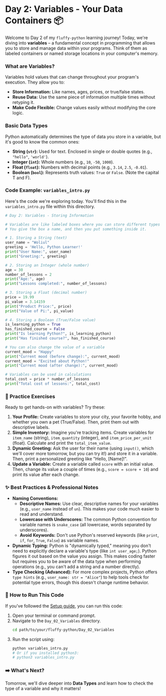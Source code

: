 # Day 2: Variables - Your Data Containers 📦

Welcome to Day 2 of my `fluffy-python` learning journey! Today, we're diving into **variables** – a fundamental concept in programming that allows you to store and manage data within your programs. Think of them as labeled containers or named storage locations in your computer's memory.

### What are Variables?

Variables hold values that can change throughout your program's execution. They allow you to:

* **Store Information:** Like names, ages, prices, or true/false states.
* **Reuse Data:** Use the same piece of information multiple times without retyping it.
* **Make Code Flexible:** Change values easily without modifying the core logic.

### Basic Data Types

Python automatically determines the type of data you store in a variable, but it's good to know the common ones:

* **String (`str`):** Used for text. Enclosed in single or double quotes (e.g., `"hello"`, `'world'`).
* **Integer (`int`):** Whole numbers (e.g., `10`, `-50`, `1000`).
* **Float (`float`):** Numbers with decimal points (e.g., `3.14`, `2.5`, `-0.01`).
* **Boolean (`bool`):** Represents truth values: `True` or `False`. (Note the capital T and F).

### Code Example: `variables_intro.py`

Here's the code we're exploring today. You'll find this in the `variables_intro.py` file within this directory.

```python
# Day 2: Variables - Storing Information

# Variables are like labeled boxes where you can store different types of data.
# You give the box a name, and then you put something inside it.

# 1. Storing a String (text)
user_name = "Woliul"
greeting = 'Hello, Python Learner!'
print("User Name:", user_name)
print("Greeting:", greeting)

# 2. Storing an Integer (whole number)
age = 30
number_of_lessons = 2
print("Age:", age)
print("Lessons completed:", number_of_lessons)

# 3. Storing a Float (decimal number)
price = 19.99
pi_value = 3.14159
print("Product Price:", price)
print("Value of Pi:", pi_value)

# 4. Storing a Boolean (True/False value)
is_learning_python = True
has_finished_course = False
print("Is learning Python?", is_learning_python)
print("Has finished course?", has_finished_course)

# You can also change the value of a variable
current_mood = "Happy"
print("Current mood (before change):", current_mood)
current_mood = "Excited about Python!"
print("Current mood (after change):", current_mood)

# Variables can be used in calculations
total_cost = price * number_of_lessons
print("Total cost of lessons:", total_cost)
````

### 📝 Practice Exercises

Ready to get hands-on with variables? Try these:

1.  **Your Profile:** Create variables to store your city, your favorite hobby, and whether you own a pet (True/False). Then, print them out with descriptive labels.
2.  **Simple Inventory:** Imagine you're tracking items. Create variables for `item_name` (string), `item_quantity` (integer), and `item_price_per_unit` (float). Calculate and print the `total_item_value`.
3.  **Dynamic Greeting:** Ask the user for their name (using `input()`, which we'll cover more tomorrow, but you can try it\!) and store it in a variable. Then, print a personalized greeting like "Hello, [Name]\!".
4.  **Update a Variable:** Create a variable called `score` with an initial value. Then, change its value a couple of times (e.g., `score = score + 10`) and print its value after each change.

### ✨ Best Practices & Professional Notes

  * **Naming Conventions:**
      * **Descriptive Names:** Use clear, descriptive names for your variables (e.g., `user_name` instead of `un`). This makes your code much easier to read and understand.
      * **Lowercase with Underscores:** The common Python convention for variable names is `snake_case` (all lowercase, words separated by underscores).
      * **Avoid Keywords:** Don't use Python's reserved keywords (like `print`, `if`, `for`, `True`, `False`) as variable names.
  * **Dynamic Typing:** Python is "dynamically typed," meaning you don't need to explicitly declare a variable's type (like `int user_age;`). Python figures it out based on the value you assign. This makes coding faster but requires you to be aware of the data type when performing operations (e.g., you can't add a string and a number directly).
  * **Type Checking (Advanced):** For more complex projects, Python offers `type hints` (e.g., `user_name: str = "Alice"`) to help tools check for potential type errors, though this doesn't change runtime behavior.

### 🏃 How to Run This Code

If you've followed the [Setup guide](../README.md), you can run this code:

1.  Open your terminal or command prompt.
2.  Navigate to the `Day_02_Variables` directory.
    ```bash
    cd path/to/your/fluffy-python/Day_02_Variables
    ```
3.  Run the script using:
    ```bash
    python variables_intro.py
    # Or if you installed python3:
    # python3 variables_intro.py
    ```

### ➡️ What's Next?

Tomorrow, we'll dive deeper into **Data Types** and learn how to check the type of a variable and why it matters!
